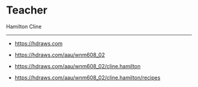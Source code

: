 # Teacher

Hamilton Cline

---

- https://hdraws.com
- https://hdraws.com/aau/wnm608_02
- https://hdraws.com/aau/wnm608_02/cline.hamilton

- https://hdraws.com/aau/wnm608_02/cline.hamilton/recipes